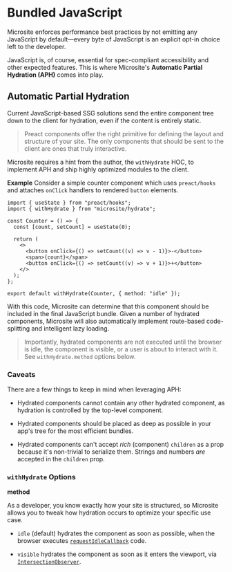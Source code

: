 # Bundled JavaScript

Microsite enforces performance best practices by not emitting any JavaScript by default&mdash;every byte of JavaScript is an explicit opt-in choice left to the developer.

JavaScript is, of course, essential for spec-compliant accessibility and other expected features. This is where Microsite's **Automatic Partial Hydration (APH)** comes into play.

## Automatic Partial Hydration

Current JavaScript-based SSG solutions send the entire component tree down to the client for hydration, even if the content is entirely static. 

> Preact components offer the right primitive for defining the layout and structure of your site. The only components that should be sent to the client are ones that truly interactive.

Microsite requires a hint from the author, the `withHydrate` HOC, to implement APH and ship highly optimized modules to the client.

**Example** Consider a simple counter component which uses `preact/hooks` and attaches `onClick` handlers to rendered `button` elements.

```tsx
import { useState } from "preact/hooks";
import { withHydrate } from "microsite/hydrate";

const Counter = () => {
  const [count, setCount] = useState(0);

  return (
    <>
      <button onClick={() => setCount((v) => v - 1)}>-</button>
      <span>{count}</span>
      <button onClick={() => setCount((v) => v + 1)}>+</button>
    </>
  );
};

export default withHydrate(Counter, { method: "idle" });
```

With this code, Microsite can determine that this component should be included in the final JavaScript bundle. Given a number of hydrated components, Microsite will also automatically implement route-based code-splitting and intelligent lazy loading. 

> Importantly, hydrated components are not executed until the browser is idle, the component is visible, or a user is about to interact with it. See `withHydrate.method` options below.

### Caveats

There are a few things to keep in mind when leveraging APH:

- Hydrated components cannot contain any other hydrated component, as hydration is controlled by the top-level component.

- Hydrated components should be placed as deep as possible in your app's tree for the most efficient bundles.

- Hydrated components can't accept _rich_ (component) `children` as a prop because it's non-trivial to serialize them. Strings and numbers _are_ accepted in the `children` prop.


### `withHydrate` Options

**method**

As a developer, you know exactly how your site is structured, so Microsite allows you to tweak how hydration occurs to optimize your specific use case.

- `idle` (default) hydrates the component as soon as possible, when the browser executes [`requestIdleCallback`](https://developer.mozilla.org/en-US/docs/Web/API/Window/requestIdleCallback) code.

- `visible` hydrates the component as soon as it enters the viewport, via [`IntersectionObserver`](https://developer.mozilla.org/en-US/docs/Web/API/IntersectionObserver).

